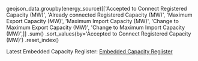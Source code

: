 geojson_data.groupby(energy_source)[['Accepted to Connect Registered Capacity (MW)',
                                                                    'Already connected Registered Capacity (MW)',
                                                                    'Maximum Export Capacity (MW)',
                                                                    'Maximum Import Capacity (MW)',
                                                                    'Change to Maximum Export Capacity (MW)',
                                                                    'Change to Maximum Import Capacity (MW)',]]
                                                                    .sum()
                                                                    .sort_values(by='Accepted to Connect Registered Capacity (MW)')
                                                                    .reset_index()








Latest Embedded Capacity Regiister: [Embedded Capacity Regiister](https://www.nationalgrid.co.uk/our-network/embedded-capacity-register)